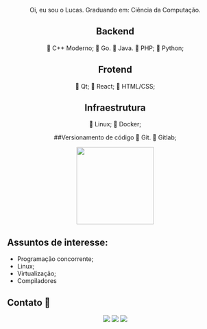 <div align="center">
  <a href="https://github.com/lucasgabrielbritosilveira"></a>
  
  Oi, eu sou o Lucas. Graduando em: Ciência da Computação.

  ## Backend
  📌 C++ Moderno;
  📌 Go.
  📌 Java.
  📌 PHP;
  📌 Python;
  
  ## Frotend
  📌 Qt;
  📌 React;
  📌 HTML/CSS;
  
  ## Infraestrutura
  📌 Linux;
  📌 Docker;

  ##Versionamento de código
  📌 Git.
  📌 Gitlab;
  

    
  <img height="180em" src="https://github-readme-stats.vercel.app/api/top-langs/?username=lucasgabrielbritosilveira&layout=compact&langs_count=8&theme=tokyonight"/>
</div>

  ## Assuntos de interesse:
  - Programação concorrente;
  - Linux;
  - Virtualização;
  - Compiladores
  


## Contato 📨
  <div align="center">
  <div> 
    <a href = "mailto:lucasilveira865@gmail.com"><img src="https://img.shields.io/badge/-Gmail-%23333?style=for-the-badge&logo=gmail&logoColor=white" target="_blank"></a>
    <a href="https://www.linkedin.com/in/lucas-gabriel-brito-silveira-9242691b8/" target="_blank"><img src="https://img.shields.io/badge/-LinkedIn-%230077B5?style=for-the-badge&logo=linkedin&logoColor=white" target="_blank"></a> 
    <a href="https://www.youtube.com/@lucasgabrielbritosilveira" target="_blank"><img src="https://img.shields.io/badge/YouTube-red?style=for-the-badge&logo=youtube&logoColor=white"/></a> 
  </div>
</div>
